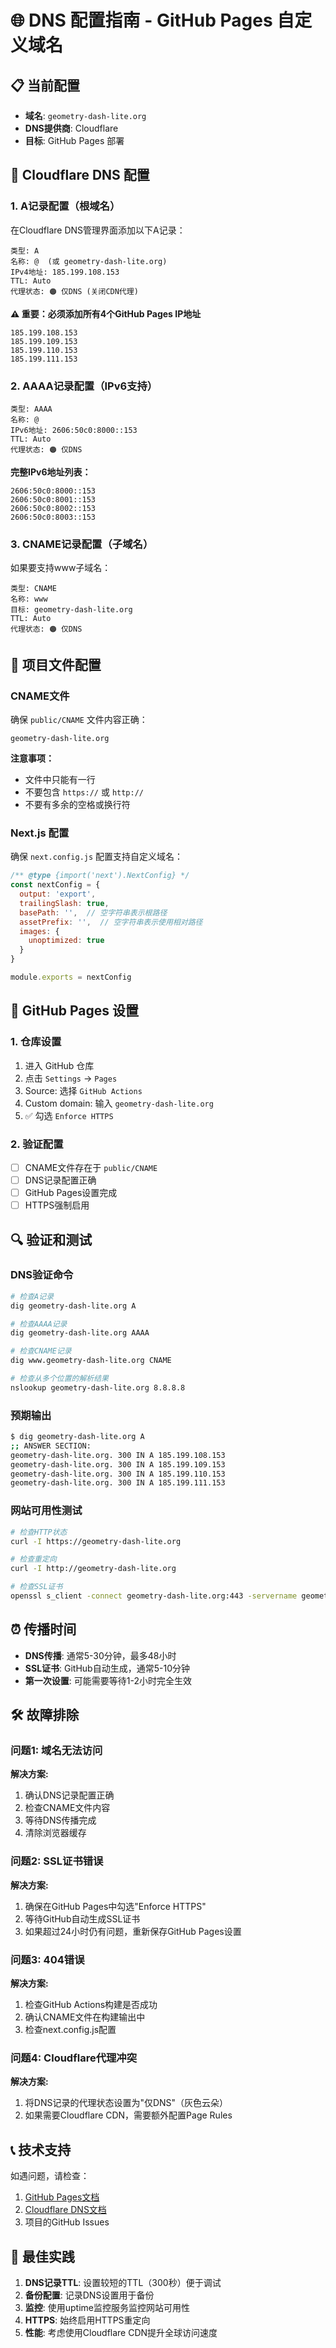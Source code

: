 # 🌐 DNS 配置指南 - GitHub Pages 自定义域名

## 📋 当前配置

- **域名**: `geometry-dash-lite.org`
- **DNS提供商**: Cloudflare
- **目标**: GitHub Pages 部署

## 🔧 Cloudflare DNS 配置

### 1. A记录配置（根域名）

在Cloudflare DNS管理界面添加以下A记录：

```
类型: A
名称: @  (或 geometry-dash-lite.org)
IPv4地址: 185.199.108.153
TTL: Auto
代理状态: 🟠 仅DNS (关闭CDN代理)
```

**⚠️ 重要：必须添加所有4个GitHub Pages IP地址**

```
185.199.108.153
185.199.109.153  
185.199.110.153
185.199.111.153
```

### 2. AAAA记录配置（IPv6支持）

```
类型: AAAA
名称: @
IPv6地址: 2606:50c0:8000::153
TTL: Auto
代理状态: 🟠 仅DNS
```

**完整IPv6地址列表：**
```
2606:50c0:8000::153
2606:50c0:8001::153
2606:50c0:8002::153
2606:50c0:8003::153
```

### 3. CNAME记录配置（子域名）

如果要支持www子域名：

```
类型: CNAME
名称: www
目标: geometry-dash-lite.org
TTL: Auto
代理状态: 🟠 仅DNS
```

## 📁 项目文件配置

### CNAME文件
确保 `public/CNAME` 文件内容正确：

```
geometry-dash-lite.org
```

**注意事项：**
- 文件中只能有一行
- 不要包含 `https://` 或 `http://`
- 不要有多余的空格或换行符

### Next.js 配置
确保 `next.config.js` 配置支持自定义域名：

```javascript
/** @type {import('next').NextConfig} */
const nextConfig = {
  output: 'export',
  trailingSlash: true,
  basePath: '',  // 空字符串表示根路径
  assetPrefix: '',  // 空字符串表示使用相对路径
  images: {
    unoptimized: true
  }
}

module.exports = nextConfig
```

## 🚀 GitHub Pages 设置

### 1. 仓库设置
1. 进入 GitHub 仓库
2. 点击 `Settings` → `Pages`
3. Source: 选择 `GitHub Actions`
4. Custom domain: 输入 `geometry-dash-lite.org`
5. ✅ 勾选 `Enforce HTTPS`

### 2. 验证配置
- [ ] CNAME文件存在于 `public/CNAME`
- [ ] DNS记录配置正确
- [ ] GitHub Pages设置完成
- [ ] HTTPS强制启用

## 🔍 验证和测试

### DNS验证命令
```bash
# 检查A记录
dig geometry-dash-lite.org A

# 检查AAAA记录  
dig geometry-dash-lite.org AAAA

# 检查CNAME记录
dig www.geometry-dash-lite.org CNAME

# 检查从多个位置的解析结果
nslookup geometry-dash-lite.org 8.8.8.8
```

### 预期输出
```bash
$ dig geometry-dash-lite.org A
;; ANSWER SECTION:
geometry-dash-lite.org. 300 IN A 185.199.108.153
geometry-dash-lite.org. 300 IN A 185.199.109.153
geometry-dash-lite.org. 300 IN A 185.199.110.153
geometry-dash-lite.org. 300 IN A 185.199.111.153
```

### 网站可用性测试
```bash
# 检查HTTP状态
curl -I https://geometry-dash-lite.org

# 检查重定向
curl -I http://geometry-dash-lite.org

# 检查SSL证书
openssl s_client -connect geometry-dash-lite.org:443 -servername geometry-dash-lite.org
```

## ⏰ 传播时间

- **DNS传播**: 通常5-30分钟，最多48小时
- **SSL证书**: GitHub自动生成，通常5-10分钟
- **第一次设置**: 可能需要等待1-2小时完全生效

## 🛠️ 故障排除

### 问题1: 域名无法访问
**解决方案:**
1. 确认DNS记录配置正确
2. 检查CNAME文件内容
3. 等待DNS传播完成
4. 清除浏览器缓存

### 问题2: SSL证书错误
**解决方案:**
1. 确保在GitHub Pages中勾选"Enforce HTTPS"
2. 等待GitHub自动生成SSL证书
3. 如果超过24小时仍有问题，重新保存GitHub Pages设置

### 问题3: 404错误
**解决方案:**
1. 检查GitHub Actions构建是否成功
2. 确认CNAME文件在构建输出中
3. 检查next.config.js配置

### 问题4: Cloudflare代理冲突
**解决方案:**
1. 将DNS记录的代理状态设置为"仅DNS"（灰色云朵）
2. 如果需要Cloudflare CDN，需要额外配置Page Rules

## 📞 技术支持

如遇问题，请检查：
1. [GitHub Pages文档](https://docs.github.com/en/pages/configuring-a-custom-domain-for-your-github-pages-site)
2. [Cloudflare DNS文档](https://developers.cloudflare.com/dns/)
3. 项目的GitHub Issues

## 🎯 最佳实践

1. **DNS记录TTL**: 设置较短的TTL（300秒）便于调试
2. **备份配置**: 记录DNS设置用于备份
3. **监控**: 使用uptime监控服务监控网站可用性
4. **HTTPS**: 始终启用HTTPS重定向
5. **性能**: 考虑使用Cloudflare CDN提升全球访问速度 